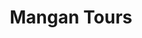 ---
title: "Mangan Tours"
address: "Crossview House, Port Road, Letterkenny, Co. Donegal"
tel: "+353 (0)74 912 8410"
county: "Donegal"
category: "Bus Services"
type: "Content"
lat: "54.95115661621094"
lng: "-7.736715793609619"
---